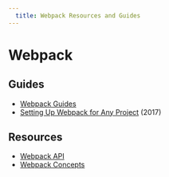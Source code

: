 ```yaml
---
  title: Webpack Resources and Guides
---
```


# Webpack

## Guides
* [Webpack Guides](https://webpack.js.org/guides)
* [Setting Up Webpack for Any Project](https://scotch.io/tutorials/setting-up-webpack-for-any-project) (2017)

## Resources
* [Webpack API](https://webpack.js.org/api)
* [Webpack Concepts](https://webpack.js.org/concepts)